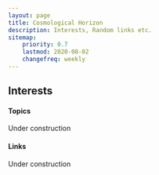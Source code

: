 ```yaml
---
layout: page
title: Cosmological Horizon
description: Interests, Random links etc.
sitemap:
    priority: 0.7
    lastmod: 2020-08-02
    changefreq: weekly
---
```

## Interests
<div class="box">
  <h4> Topics </h4>
  <p>
  <!-- <span class="image left"><img src="{{ "/images/pic04.jpg" | absolute_url }}" alt="" /></span> -->
  Under construction
  </p>
</div>

<!-- ### Content is Imortant -->
<div class="box">
  <h4> Links </h4>
  <p>
  Under construction
  </p>
</div>
